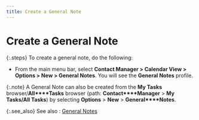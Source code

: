 ```yaml
---
title: Create a General Note
---
```


# Create a General Note


{:.steps}
To create a general note, do the following:

- From the main  menu bar, select **Contact Manager &gt; 
 Calendar View &gt; Options &gt; New &gt; General Notes**. You will  see the **General Notes** profile.



{:.note}
A General Note can also be created from the  **My Tasks** browser/**All****Tasks** browser (path: **Contact****Manager** > **My 
 Tasks/All Tasks**) by selecting **Options**  > **New** > **General****Notes**.


{:.see_also}
See also
: [General Notes]({{site.cm_baseurl}}/tasks/general-notes/general_notes.html)
